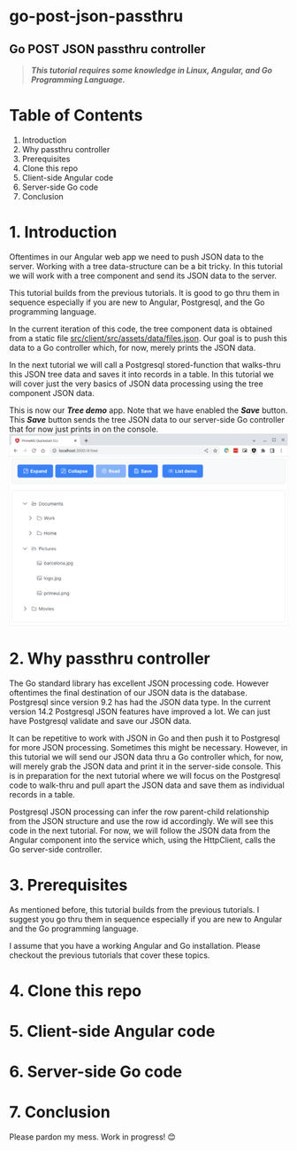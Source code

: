 # go-post-json-passthru

## Go POST JSON passthru controller

> ***This tutorial requires some knowledge in Linux, Angular, and Go Programming Language.***

# Table of Contents
1. Introduction
2. Why passthru controller
3. Prerequisites
4. Clone this repo
5. Client-side Angular code
6. Server-side Go code
7. Conclusion

# 1. Introduction

Oftentimes in our Angular web app we need to push JSON data to the server. Working with a tree data-structure can be a bit tricky. In this tutorial we will work with a tree component and send its JSON data to the server.

This tutorial builds from the previous tutorials. It is good to go thru them in sequence especially if you are new to Angular, Postgresql, and the Go programming language.

In the current iteration of this code, the tree component data is obtained from a static file [src/client/src/assets/data/files.json](https://github.com/cydriclopez/go-post-json-passthru/blob/main/src/client/src/assets/data/files.json). Our goal is to push this data to a Go controller which, for now, merely prints the JSON data.

In the next tutorial we will call a Postgresql stored-function that walks-thru this JSON tree data and saves it into records in a table. In this tutorial we will cover just the very basics of JSON data processing using the tree component JSON data.

This is now our ***Tree demo*** app. Note that we have enabled the ***Save*** button. This ***Save*** button sends the tree JSON data to our server-side Go controller that for now just prints in on the console.<br/>
<img src="images/primeng-tree-demo2.png" width="650"/>


# 2. Why passthru controller

The Go standard library has excellent JSON processing code. However oftentimes the final destination of our JSON data is the database. Postgresql since version 9.2 has had the JSON data type. In the current version 14.2 Postgresql JSON features have improved a lot. We can just have Postgresql validate and save our JSON data.

It can be repetitive to work with JSON in Go and then push it to Postgresql for more JSON processing. Sometimes this might be necessary. However, in this tutorial we will send our JSON data thru a Go controller which, for now, will merely grab the JSON data and print it in the server-side console. This is in preparation for the next tutorial where we will focus on the Postgresql code to walk-thru and pull apart the JSON data and save them as individual records in a table.

Postgresql JSON processing can infer the row parent-child relationship from the JSON structure and use the row id accordingly. We will see this code in the next tutorial. For now, we will follow the JSON data from the Angular component into the service which, using the HttpClient, calls the Go server-side controller.

# 3. Prerequisites

As mentioned before, this tutorial builds from the previous tutorials. I suggest you go thru them in sequence especially if you are new to Angular and the Go programming language.

I assume that you have a working Angular and Go installation. Please checkout the previous tutorials that cover these topics.

# 4. Clone this repo
# 5. Client-side Angular code
# 6. Server-side Go code
# 7. Conclusion

Please pardon my mess. Work in progress! 😊
